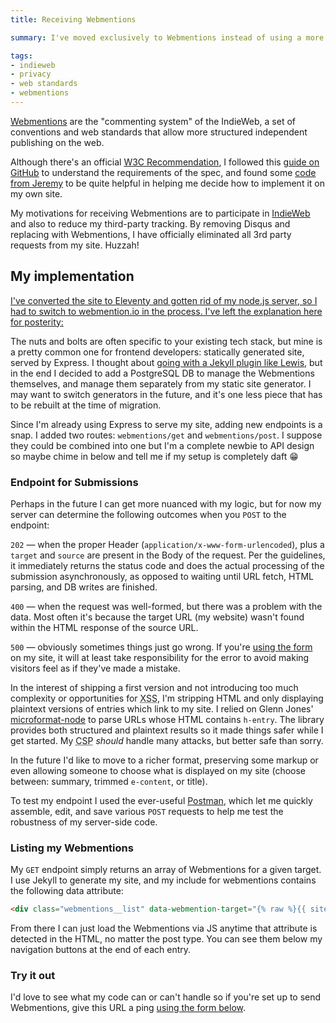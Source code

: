 ```yaml
---
title: Receiving Webmentions

summary: I've moved exclusively to Webmentions instead of using a more traditional commenting system. Respond to this entry by linking to it from your own website!

tags:
- indieweb
- privacy
- web standards
- webmentions
---
```


[Webmentions](https://indieweb.org/Webmention) are the "commenting system" of the IndieWeb, a set of conventions and web standards that allow more structured independent publishing on the web.

Although there's an official [W3C Recommendation](https://www.w3.org/TR/webmention/), I followed this [guide on GitHub](https://github.com/converspace/webmention/blob/master/README.md) to understand the requirements of the spec, and found some [code from Jeremy](https://adactio.com/journal/6495) to be quite helpful in helping me decide how to implement it on my own site.

My motivations for receiving Webmentions are to participate in [IndieWeb](https://indiewebify.me) and also to reduce my third-party tracking. By removing Disqus and replacing with Webmentions, I have officially eliminated all 3rd party requests from my site. Huzzah!

## My implementation

<ins class="update" datetime="2022-09-15">I've converted the site to Eleventy and gotten rid of my node.js server, so I had to switch to <a href="https://webmention.io">webmention.io</a> in the process. I've left the explanation here for posterity:</ins>

The nuts and bolts are often specific to your existing tech stack, but mine is a pretty common one for frontend developers: statically generated site, served by Express. I thought about [going with a Jekyll plugin like Lewis](https://lewisnyman.co.uk/blog/indie-web-camp-2015/), but in the end I decided to add a PostgreSQL DB to manage the Webmentions themselves, and manage them separately from my static site generator. I may want to switch generators in the future, and it's one less piece that has to be rebuilt at the time of migration.

Since I'm already using Express to serve my site, adding new endpoints is a snap. I added two routes: `webmentions/get` and `webmentions/post`. I suppose they could be combined into one but I'm a complete newbie to API design so maybe chime in below and tell me if my setup is completely daft 😁

### Endpoint for Submissions

Perhaps in the future I can get more nuanced with my logic, but for now my server can determine the following outcomes when you `POST` to the endpoint:

`202` — when the proper Header (`application/x-www-form-urlencoded`), plus a `target` and `source` are present in the Body of the request. Per the guidelines, it immediately returns the status code and does the actual processing of the submission asynchronously, as opposed to waiting until URL fetch, HTML parsing, and DB writes are finished.

`400` — when the request was well-formed, but there was a problem with the data. Most often it's because the target URL (my website) wasn't found within the HTML response of the source URL.

`500` — obviously sometimes things just go wrong. If you're [using the form](#webmentions) on my site, it will at least take responsibility for the error to avoid making visitors feel as if they've made a mistake.

In the interest of shipping a first version and not introducing too much complexity or opportunities for <abbr title="cross-site scripting">XSS</abbr>, I'm stripping HTML and only displaying plaintext versions of entries which link to my site. I relied on Glenn Jones' [microformat-node](https://github.com/glennjones/microformat-node) to parse URLs whose HTML contains `h-entry`. The library provides both structured and plaintext results so it made things safer while I get started. My <abbr title="Content Security Policy">CSP</abbr> _should_ handle many attacks, but better safe than sorry.

In the future I'd like to move to a richer format, preserving some markup or even allowing someone to choose what is displayed on my site (choose between: summary, trimmed `e-content`, or title).

To test my endpoint I used the ever-useful [Postman](https://www.getpostman.com/apps), which let me quickly assemble, edit, and save various `POST` requests to help me test the robustness of my server-side code.

### Listing my Webmentions

My `GET` endpoint simply returns an array of Webmentions for a given target. I use Jekyll to generate my site, and my include for webmentions contains the following data attribute:

```html
<div class="webmentions__list" data-webmention-target="{% raw %}{{ site.url }}{{ page.url }}{% endraw %}"></div>
```

From there I can just load the Webmentions via JS anytime that attribute is detected in the HTML, no matter the post type. You can see them below my navigation buttons at the end of each entry.

### Try it out

I'd love to see what my code can or can't handle so if you're set up to send Webmentions, give this URL a ping [using the form below](#webmentions).
